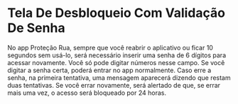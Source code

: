 # Tela De Desbloqueio Com Validação De Senha

No app Proteção Rua, sempre que você reabrir o aplicativo ou ficar 10 segundos sem usá-lo, será necessário inserir uma senha de 6 dígitos para acessar novamente. Você só pode digitar números nesse campo. Se você digitar a senha certa, poderá entrar no app normalmente. Caso erre a senha, na primeira tentativa, uma mensagem aparecerá dizendo que restam duas tentativas. Se você errar novamente, será alertado de que, se errar mais uma vez, o acesso será bloqueado por 24 horas.
